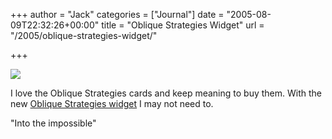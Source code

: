 +++
author = "Jack"
categories = ["Journal"]
date = "2005-08-09T22:32:26+00:00"
title = "Oblique Strategies Widget"
url = "/2005/oblique-strategies-widget/"

+++

![][1]

I love the Oblique Strategies cards and keep meaning to buy them. With the new [Oblique Strategies widget][2] I may not need to.

"Into the impossible"

 [1]: /files/oblique.jpg
 [2]: http://www.apple.com/downloads/dashboard/reference/oblique.html